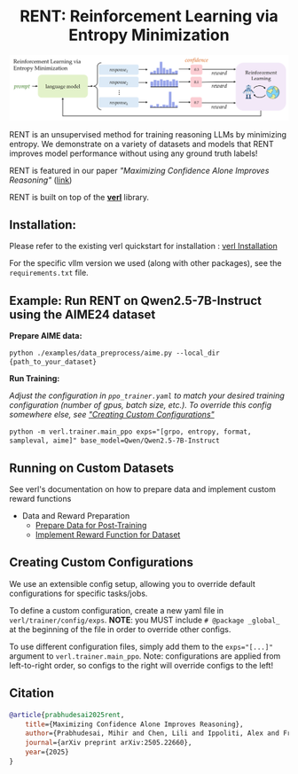 <h1 style="text-align: center;">RENT: Reinforcement Learning via Entropy Minimization</h1>

![RENT: Reinforcement Learning via Entropy Minmization - Figure](./media/RENT_method.png)

RENT is an unsupervised method for training reasoning LLMs by minimizing entropy. We demonstrate on a variety of datasets and models that RENT improves model performance without using any ground truth labels!

RENT is featured in our paper *"Maximizing Confidence Alone Improves Reasoning"* ([link](https://arxiv.org/abs/2505.22660))

RENT is built on top of the **[verl](https://github.com/volcengine/verl)** library.

## Installation:

Please refer to the existing verl quickstart for installation : [verl Installation](https://verl.readthedocs.io/en/latest/start/install.html)

For the specific vllm version we used (along with other packages), see the `requirements.txt` file.

## Example: Run RENT on Qwen2.5-7B-Instruct using the AIME24 dataset

**Prepare AIME data:**

```
python ./examples/data_preprocess/aime.py --local_dir {path_to_your_dataset}
```

**Run Training:**

*Adjust the configuration in `ppo_trainer.yaml` to match your desired training configuration (number of gpus, batch size, etc.). To override this config somewhere else, see ["Creating Custom Configurations"](#Creating-Custom-Configurations)*

```
python -m verl.trainer.main_ppo exps="[grpo, entropy, format, sampleval, aime]" base_model=Qwen/Qwen2.5-7B-Instruct
```

## Running on Custom Datasets

See verl's documentation on how to prepare data and implement custom reward functions
- Data and Reward Preparation
  - [Prepare Data for Post-Training](https://verl.readthedocs.io/en/latest/preparation/prepare_data.html)
  - [Implement Reward Function for Dataset](https://verl.readthedocs.io/en/latest/preparation/reward_function.html)

## Creating Custom Configurations

We use an extensible config setup, allowing you to override default configurations for specific tasks/jobs.

To define a custom configuration, create a new yaml file in `verl/trainer/config/exps`. **NOTE**: you MUST include `# @package _global_` at the beginning of the file in order to override other configs.

To use different configuration files, simply add them to the `exps="[...]"` argument to `verl.trainer.main_ppo`. Note: configurations are applied from left-to-right order, so configs to the right will override configs to the left!

## Citation

```bibtex
@article{prabhudesai2025rent,
    title={Maximizing Confidence Alone Improves Reasoning},
    author={Prabhudesai, Mihir and Chen, Lili and Ippoliti, Alex and Fragkiadaki, Katerina and Liu, Hao and Pathak, Deepak},
    journal={arXiv preprint arXiv:2505.22660},
    year={2025}
}
```
